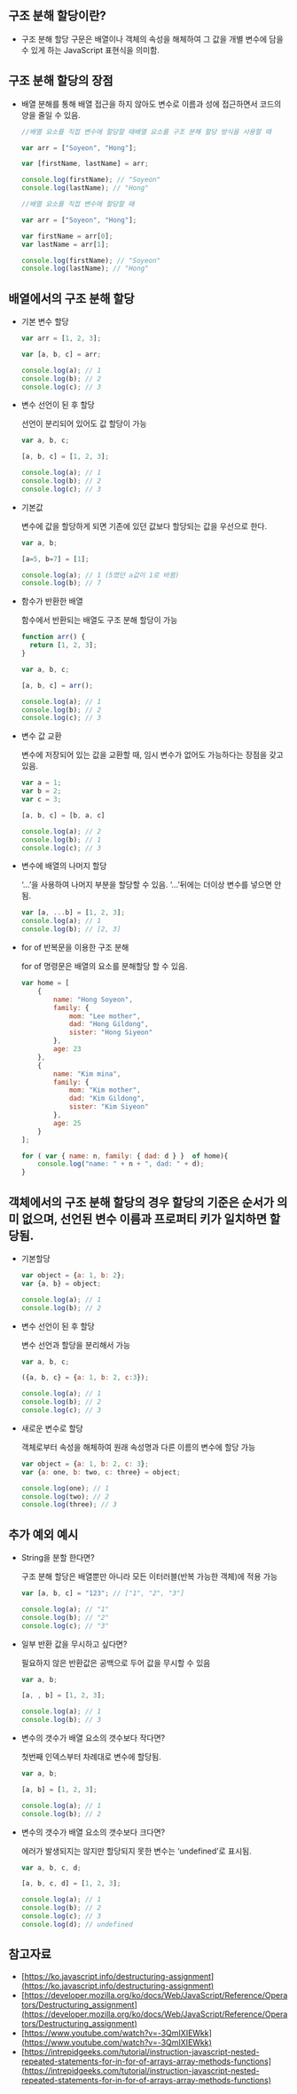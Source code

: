 ## 구조 분해 할당이란?

- 구조 분해 할당 구문은 배열이나 객체의 속성을 해체하여 그 값을 개별 변수에 담을 수 있게 하는 JavaScript 표현식을 의미함.

## 구조 분해 할당의 장점

- 배열 분해를 통해 배열 접근을 하지 않아도 변수로 이름과 성에 접근하면서 코드의 양을 줄일 수 있음.
    
    ```jsx
    //배열 요소를 직접 변수에 할당할 때배열 요소를 구조 분해 할당 방식을 사용할 때
    
    var arr = ["Soyeon", "Hong"];
    
    var [firstName, lastName] = arr;
    
    console.log(firstName); // "Soyeon"
    console.log(lastName); // "Hong"
    ```
    
    ```jsx
    //배열 요소를 직접 변수에 할당할 때
    
    var arr = ["Soyeon", "Hong"];
    
    var firstName = arr[0];
    var lastName = arr[1];
    
    console.log(firstName); // "Soyeon"
    console.log(lastName); // "Hong"
    ```
    

## 배열에서의 구조 분해 할당

- 기본 변수 할당
    
    ```jsx
    var arr = [1, 2, 3];
    
    var [a, b, c] = arr;
    
    console.log(a); // 1
    console.log(b); // 2
    console.log(c); // 3
    ```
    
- 변수 선언이 된 후 할당
    
    선언이 분리되어 있어도 값 할당이 가능
    
    ```jsx
    var a, b, c;
    
    [a, b, c] = [1, 2, 3];
    
    console.log(a); // 1
    console.log(b); // 2
    console.log(c); // 3
    ```
    
- 기본값
    
    변수에 값을 할당하게 되면 기존에 있던 값보다 할당되는 값을 우선으로 한다.
    
    ```jsx
    var a, b;
    
    [a=5, b=7] = [1];
    
    console.log(a); // 1 (5였던 a값이 1로 바뀜)
    console.log(b); // 7
    ```
    
- 함수가 반환한 배열
    
    함수에서 반환되는 배열도 구조 분해 할당이 가능
    
    ```jsx
    function arr() {
      return [1, 2, 3];
    }
    
    var a, b, c;
    
    [a, b, c] = arr();
    
    console.log(a); // 1
    console.log(b); // 2
    console.log(c); // 3
    ```
    
- 변수 값 교환
    
    변수에 저장되어 있는 값을 교환할 때, 임시 변수가 없어도 가능하다는 장점을 갖고 있음.
    
    ```jsx
    var a = 1;
    var b = 2;
    var c = 3;
    
    [a, b, c] = [b, a, c]
    
    console.log(a); // 2
    console.log(b); // 1
    console.log(c); // 3
    ```
    
- 변수에 배열의 나머지 할당
    
    ‘…’을 사용하여 나머지 부분을 할당할 수 있음. ‘…’뒤에는 더이상 변수를 넣으면 안됨.
    
    ```jsx
    var [a, ...b] = [1, 2, 3];
    console.log(a); // 1
    console.log(b); // [2, 3]
    ```
    
- for of 반복문을 이용한 구조 분해
    
    for of 명령문은 배열의 요소를 분해할당 할 수 있음. 
    
    ```jsx
    var home = [
    	{
    		name: "Hong Soyeon",
    		family: {
    			mom: "Lee mother",
    			dad: "Hong Gildong",
    			sister: "Hong Siyeon"
    		},
    		age: 23
    	},
    	{
    		name: "Kim mina",
    		family: {
    			mom: "Kim mother",
    			dad: "Kim Gildong",
    			sister: "Kim Siyeon"
    		},
    		age: 25
    	}
    ];
    
    for ( var { name: n, family: { dad: d } }  of home){
    	console.log("name: " + n + ", dad: " + d);
    }
    ```
    

## 객체에서의 구조 분해 할당의 경우 할당의 기준은 순서가 의미 없으며, 선언된 변수 이름과 프로퍼티 키가 일치하면 할당됨.

- 기본할당
    
    ```jsx
    var object = {a: 1, b: 2};
    var {a, b} = object;
    
    console.log(a); // 1
    console.log(b); // 2
    ```
    
- 변수 선언이 된 후 할당
    
    변수 선언과 할당을 분리해서 가능
    
    ```jsx
    var a, b, c;
    
    ({a, b, c} = {a: 1, b: 2, c:3});
    
    console.log(a); // 1
    console.log(b); // 2
    console.log(c); // 3
    ```
    
- 새로운 변수로 할당
    
    객체로부터 속성을 해체하여 원래 속성명과 다른 이름의 변수에 할당 가능
    
    ```jsx
    var object = {a: 1, b: 2, c: 3};
    var {a: one, b: two, c: three} = object;
    
    console.log(one); // 1
    console.log(two); // 2
    console.log(three); // 3
    ```
    

## 추가 예외 예시

- String을 분할 한다면?
    
    구조 분해 할당은 배열뿐만 아니라 모든 이터러블(반복 가능한 객체)에 적용 가능
    
    ```jsx
    var [a, b, c] = "123"; // ["1", "2", "3"]
    
    console.log(a); // "1"
    console.log(b); // "2"
    console.log(c); // "3"
    ```
    
- 일부 반환 값을 무시하고 싶다면?
    
    필요하지 않은 반환값은 공백으로 두어 값을 무시할 수 있음
    
    ```jsx
    var a, b;
    
    [a, , b] = [1, 2, 3];
    
    console.log(a); // 1
    console.log(b); // 3
    ```
    
- 변수의 갯수가 배열 요소의 갯수보다 작다면?
    
    첫번째 인덱스부터 차례대로 변수에 할당됨.
    
    ```jsx
    var a, b;
    
    [a, b] = [1, 2, 3];
    
    console.log(a); // 1
    console.log(b); // 2
    ```
    
- 변수의 갯수가 배열 요소의 갯수보다 크다면?
    
    에러가 발생되지는 않지만 할당되지 못한 변수는 ‘undefined’로 표시됨. 
    
    ```jsx
    var a, b, c, d;
    
    [a, b, c, d] = [1, 2, 3];
    
    console.log(a); // 1
    console.log(b); // 2
    console.log(c); // 3
    console.log(d); // undefined
    ```
    

## 참고자료

- [https://ko.javascript.info/destructuring-assignment](https://ko.javascript.info/destructuring-assignment)
- [https://developer.mozilla.org/ko/docs/Web/JavaScript/Reference/Operators/Destructuring_assignment](https://developer.mozilla.org/ko/docs/Web/JavaScript/Reference/Operators/Destructuring_assignment)
- [https://www.youtube.com/watch?v=-3QmIXIEWkk](https://www.youtube.com/watch?v=-3QmIXIEWkk)
- [https://intrepidgeeks.com/tutorial/instruction-javascript-nested-repeated-statements-for-in-for-of-arrays-array-methods-functions](https://intrepidgeeks.com/tutorial/instruction-javascript-nested-repeated-statements-for-in-for-of-arrays-array-methods-functions)